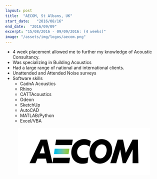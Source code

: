 ```yaml
---
layout: post
title:  "AECOM, St Albans, UK"
start_date:   "2016/08/16"
end_date:  "2016/09/09"
excerpt: "15/08/2016 - 09/09/2016: (4 weeks)"
image: "/assets/img/logos/aecom.png"
---
```



* 4 week placement allowed me to further my knowledge of Acoustic Consultancy.
* Was specializing in Building Acoustics
* Had a large range of national and international clients.
* Unattended and Attended Noise surveys
* Software skills
   * CadnA Acoustics
   * Rhino
   * CATTAcoustics
   * Odeon
   * SketchUp
   * AutoCAD
   * MATLAB/Python
   * Excel/VBA

<figure>
	<a href="/assets/img/logos/aecom.png"><img src="/assets/img/logos/aecom.png"></a>
</figure>